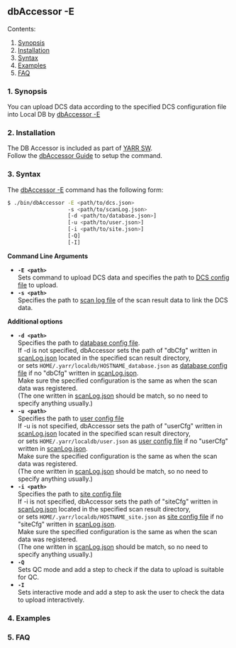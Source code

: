 ## dbAccessor -E

Contents:

1. [Synopsis](#1-synopsis)
2. [Installation](#2-installation)
3. [Syntax](#3-syntax)
4. [Examples](#4-examples)
5. [FAQ](#5-faq)

### 1. Synopsis

You can upload DCS data according to the specified DCS configuration file into Local DB by [dbAccessor -E](accessor-e.md)

### 2. Installation

The DB Accessor is included as part of [YARR SW](https://yarr.readthedocs.io/en/latest/).<br>
Follow the [dbAccessor Guide](accessor.md) to setup the command.

### 3. Syntax

The [dbAccessor -E](accessor-e.md) command has the following form:

```bash
$ ./bin/dbAccessor -E <path/to/dcs.json>
                   -s <path/to/scanLog.json>
                   [-d <path/to/database.json>]
                   [-u <path/to/user.json>]
                   [-i <path/to/site.json>]
                   [-Q]
                   [-I]
```

**Command Line Arguments**

- **``-E <path>``**<br>
Sets command to upload DCS data and specifies the path to [DCS config file](config.md) to upload.
- **``-s <path>``**<br>
Specifies the path to [scan log file](scan-log.md) of the scan result data to link the DCS data.

**Additional options**

- **``-d <path>``**<br>
Specifies the path to [database config file](database-config.md).<br>
If -d is not specified, dbAccessor sets the path of "dbCfg" written in [scanLog.json](scan-log.md) located in the specified scan result directory,<br>
or sets `HOME/.yarr/localdb/HOSTNAME_database.json` as [database config file](database-config.md) if no "dbCfg" written in [scanLog.json](scan-log.md).<br>
Make sure the specified configuration is the same as when the scan data was registered.<br>
(The one written in [scanLog.json](scan-log.md) should be match, so no need to specify anything usually.)
- **``-u <path>``**<br>
Specifies the path to [user config file](user-config.md)<br>
If -u is not specified, dbAccessor sets the path of "userCfg" written in [scanLog.json](scan-log.md) located in the specified scan result directory,<br>
or sets `HOME/.yarr/localdb/user.json` as [user config file](user-config.md) if no "userCfg" written in [scanLog.json](scan-log.md).<br>
Make sure the specified configuration is the same as when the scan data was registered.<br>
(The one written in [scanLog.json](scan-log.md) should be match, so no need to specify anything usually.)
- **``-i <path>``**<br>
Specifies the path to [site config file](site-config.md)<br>
If -i is not specified, dbAccessor sets the path of "siteCfg" written in [scanLog.json](scan-log.md) located in the specified scan result directory,<br>
or sets `HOME/.yarr/localdb/HOSTNAME_site.json` as [site config file](site-config.md) if no "siteCfg" written in [scanLog.json](scan-log.md).<br>
Make sure the specified configuration is the same as when the scan data was registered.<br>
(The one written in [scanLog.json](scan-log.md) should be match, so no need to specify anything usually.)
- **``-Q``**<br>
Sets QC mode and add a step to check if the data to upload is suitable for QC.
- **``-I``**<br>
Sets interactive mode and add a step to ask the user to check the data to upload interactively.

### 4. Examples


### 5. FAQ
